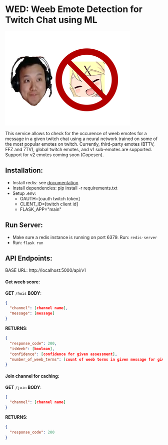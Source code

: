# WED: Weeb Emote Detection for Twitch Chat using ML

![NaM](assets/nam.png)

This service allows to check for the occurence of weeb emotes for a message in a given twitch chat using a neural network trained on some of the most popular emotes on twitch. Currently, third-party emotes (BTTV, FFZ and 7TV), global twitch emotes, and v1 sub-emotes are supported. Support for v2 emotes coming soon (Copesen).

## Installation:

* Install redis: see [documentation](https://redis.io/docs/getting-started)
* Install dependencies: pip install -r requirements.txt
* Setup .env: 
  * OAUTH=[oauth twitch token]
  * CLIENT_ID=[twitch client id]
  * FLASK_APP="main" 

## Run Server:

* Make sure a redis instance is running on port 6379. Run: <code>redis-server</code>
* Run: <code>flask run</code>

## API Endpoints:

BASE URL: http://localhost:5000/api/v1

#### Get weeb score:
**GET** <code>/hwis</code>
**BODY**: 
```json
{ 
  "channel": [channel name], 
  "message": [message] 
}
```
**RETURNS**: 
```json
{ 
  "response_code": 200, 
  "isWeeb": [boolean], 
  "confidence": [confidence for given assessment], 
  "number_of_weeb_terms": [count of weeb terms in given message for given channel] 
}
```

#### Join channel for caching:
**GET** <code>/join</code>
**BODY**:
```json
{
  "channel": [channel name]
}
```
**RETURNS**:
```json
{
  "response_code": 200
}
```
